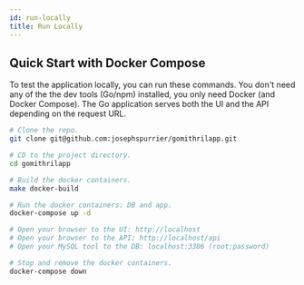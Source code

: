 ```yaml
---
id: run-locally
title: Run Locally
---
```


## Quick Start with Docker Compose

To test the application locally, you can run these commands. You don't need any of the the dev tools (Go/npm) installed, you only need Docker (and Docker Compose). The Go application serves both the UI and the API depending on the request URL.

```bash
# Clone the repo.
git clone git@github.com:josephspurrier/gomithrilapp.git

# CD to the project directory.
cd gomithrilapp

# Build the docker containers.
make docker-build

# Run the docker containers: DB and app.
docker-compose up -d

# Open your browser to the UI: http://localhost
# Open your browser to the API: http://localhost/api
# Open your MySQL tool to the DB: localhost:3306 (root:password)

# Stop and remove the docker containers.
docker-compose down
```